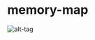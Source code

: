 # memory-map

![alt-tag](https://cloud.githubusercontent.com/assets/13057258/12408904/2253a48a-be33-11e5-97b3-e3eb4ab3a13e.png)

